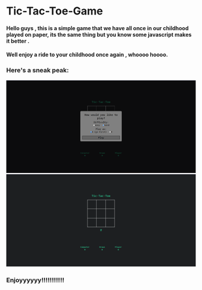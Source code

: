 # Tic-Tac-Toe-Game

#### Hello guys , this is a simple game that we have all once in our childhood played on paper, its the same thing but you know some javascript makes it better .
#### Well enjoy a ride to your childhood once again , whoooo hoooo.

### Here's a sneak peak: 

 
![SS](https://github.com/karanS08/Tic-Tac-Toe-Game/blob/main/screenshorts/Screenshot%202022-02-12%20232452.png)
![ss](https://github.com/karanS08/Tic-Tac-Toe-Game/blob/main/screenshorts/Screenshot%202022-02-12%20232511.png)

### Enjoyyyyyy!!!!!!!!!!!
